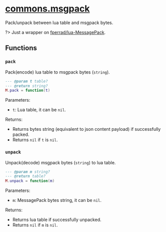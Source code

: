 <!-- markdownlint-disable MD001 MD013 MD034 MD033 MD051 -->

# [commons.msgpack](https://github.com/linrongbin16/commons.nvim/blob/main/lua/commons/msgpack)

Pack/unpack between lua table and msgpack bytes.

?> Just a wrapper on [fperrad/lua-MessagePack](https://fperrad.frama.io/lua-MessagePack).

## Functions

### `pack`

Pack(encode) lua table to msgpack bytes (`string`).

```lua
--- @param t table?
--- @return string?
M.pack = function(t)
```

Parameters:

- `t`: Lua table, it can be `nil`.

Returns:

- Returns bytes string (equivalent to json content payload) if successfully packed.
- Returns `nil` if `t` is `nil`.

### `unpack`

Unpack(decode) msgpack bytes (`string`) to lua table.

```lua
--- @param m string?
--- @return table?
M.unpack = function(m)
```

Parameters:

- `m`: MessagePack bytes string, it can be `nil`.

Returns:

- Returns lua table if successfully unpacked.
- Returns `nil` if `m` is `nil`.
